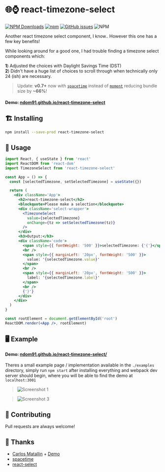 # 🌐⌚ react-timezone-select

[![NPM Downloads](https://img.shields.io/npm/dm/react-timezone-select?style=flat-square)](https://www.npmjs.com/package/react-timezone-select)
[![npm](https://img.shields.io/npm/v/react-timezone-select?style=flat-square)](https://www.npmjs.com/package/react-timezone-select)
[![GitHub issues](https://img.shields.io/github/issues/ndom91/react-timezone-select?style=flat-square)](https://github.com/ndom91/react-timezone-select)
![NPM](https://img.shields.io/npm/l/react-timezone-select?style=flat-square)

Another react timezone select component, I know.. However this one has a few key benefits!

While looking around for a good one, I had trouble finding a timezone select components which:

**1**) Adjusted the choices with Daylight Savings Time (DST)  
**2**) Didn't have a huge list of choices to scroll through when technically only 24 (ish) are necessary.

> Update: **v0.7+** now with [`spacetime`](https://github.com/spencermountain/spacetime) instead of [`moment`](https://momentjs.com) reducing bundle size by **~66%**!

#### Demo: [ndom91.github.io/react-timezone-select](https://ndom91.github.io/react-timezone-select/)

## 🏗️ Installing

```bash
npm install --save-prod react-timezone-select
```

## 🔭 Usage

```jsx
import React, { useState } from 'react'
import ReactDOM from 'react-dom'
import TimezoneSelect from 'react-timezone-select'

const App = () => {
  const [selectedTimezone, setSelectedTimezone] = useState({})

  return (
    <div className='App'>
      <h2>react-timezone-select</h2>
      <blockquote>Please make a selection</blockquote>
      <div className='select-wrapper'>
        <TimezoneSelect
          value={selectedTimezone}
          onChange={tz => setSelectedTimezone(tz)}
        />
      </div>
      <h3>Output:</h3>
      <div className='code'>
        <span style={{ fontWeight: '500' }}>selectedTimezone: {'{'}</span>{' '}
        <br />
        <span style={{ marginLeft: '20px', fontWeight: '500' }}>
          value: '{selectedTimezone.value}'
        </span>
        <br />
        <span style={{ marginLeft: '20px', fontWeight: '500' }}>
          label: '{selectedTimezone.label}'
        </span>
        <br />
        {'}'}
      </div>
    </div>
  )
}

const rootElement = document.getElementById('root')
ReactDOM.render(<App />, rootElement)
```

## 🖥️ Example

#### Demo: [ndom91.github.io/react-timezone-select/](https://ndom91.github.io/react-timezone-select/)

Theres a small example page / implementation available in the `./examples` directory, simply run `npm start` after installing everything and webpack dev server should begin, where you will be able to find the demo at `localhost:3001`

> ![Screenshot 1](https://github.com/ndom91/react-timezone-select/blob/main/screenshots/1.png?raw=true)

> ![Screenshot 3](https://github.com/ndom91/react-timezone-select/blob/main/screenshots/3.png?raw=true)

## 🚧 Contributing

Pull requests are always welcome!

## 🙏 Thanks

- [Carlos Matallin](https://github.com/matallo/) + [Demo](https://codepen.io/matallo/pen/WEjKqG?editors=1010)
- [spacetime](https://github.com/spencermountain/spacetime)
- [react-select](https://react-select.com)
